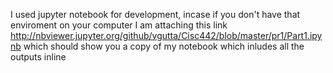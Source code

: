 I used jupyter notebook for development, incase if you don't have that enviroment on your computer I am
attaching this link http://nbviewer.jupyter.org/github/vgutta/Cisc442/blob/master/pr1/Part1.ipynb
which should show you a copy of my notebook which inludes all the outputs inline
